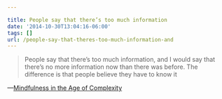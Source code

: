 ```yaml
---

title: People say that there’s too much information
date: '2014-10-30T13:04:16-06:00'
tags: []
url: /people-say-that-theres-too-much-information-and
---
```

<blockquote>People say that there’s too much information, and I would say that there’s no more information now than there was before. The difference is that people believe they have to know it</blockquote>&#8212;<a href="http://hbr.org/2014/03/mindfulness-in-the-age-of-complexity/ar/1##People+say+that+there%E2%80%99s+too+much+information%2C+and+I+would+say+that+there%E2%80%99s+no+more+information+now+than+there+was+before.+The+difference+is+that+people+believe+they+have+to+know+it" target="_blank">Mindfulness in the Age of Complexity</a>
